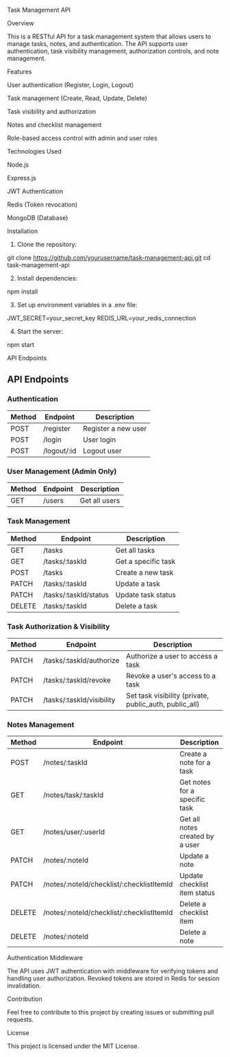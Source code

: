 Task Management API

Overview

This is a RESTful API for a task management system that allows users to manage tasks, notes, and authentication. The API supports user authentication, task visibility management, authorization controls, and note management.

Features

User authentication (Register, Login, Logout)

Task management (Create, Read, Update, Delete)

Task visibility and authorization

Notes and checklist management

Role-based access control with admin and user roles


Technologies Used

Node.js

Express.js

JWT Authentication

Redis (Token revocation)

MongoDB (Database)


Installation

1. Clone the repository:

git clone https://github.com/yourusername/task-management-api.git
cd task-management-api


2. Install dependencies:

npm install


3. Set up environment variables in a .env file:

JWT_SECRET=your_secret_key
REDIS_URL=your_redis_connection


4. Start the server:

npm start



API Endpoints

## API Endpoints

### Authentication  
| Method | Endpoint     | Description            |
|--------|-------------|------------------------|
| POST   | /register   | Register a new user   |
| POST   | /login      | User login            |
| POST   | /logout/:id | Logout user           |

### User Management (Admin Only)  
| Method | Endpoint  | Description       |
|--------|----------|-------------------|
| GET    | /users   | Get all users     |

### Task Management  
| Method | Endpoint                     | Description                                |
|--------|-----------------------------|--------------------------------------------|
| GET    | /tasks                      | Get all tasks                             |
| GET    | /tasks/:taskId              | Get a specific task                       |
| POST   | /tasks                      | Create a new task                         |
| PATCH  | /tasks/:taskId              | Update a task                             |
| PATCH  | /tasks/:taskId/status       | Update task status                        |
| DELETE | /tasks/:taskId              | Delete a task                             |

### Task Authorization & Visibility  
| Method | Endpoint                        | Description                                  |
|--------|----------------------------------|----------------------------------------------|
| PATCH  | /tasks/:taskId/authorize        | Authorize a user to access a task           |
| PATCH  | /tasks/:taskId/revoke           | Revoke a user's access to a task            |
| PATCH  | /tasks/:taskId/visibility       | Set task visibility (private, public_auth, public_all) |

### Notes Management  
| Method | Endpoint                               | Description                              |
|--------|---------------------------------------|------------------------------------------|
| POST   | /notes/:taskId                       | Create a note for a task                |
| GET    | /notes/task/:taskId                  | Get notes for a specific task           |
| GET    | /notes/user/:userId                  | Get all notes created by a user         |
| PATCH  | /notes/:noteId                       | Update a note                           |
| PATCH  | /notes/:noteId/checklist/:checklistItemId | Update checklist item status      |
| DELETE | /notes/:noteId/checklist/:checklistItemId | Delete a checklist item            |
| DELETE | /notes/:noteId                       | Delete a note                           |

Authentication Middleware

The API uses JWT authentication with middleware for verifying tokens and handling user authorization. Revoked tokens are stored in Redis for session invalidation.

Contribution

Feel free to contribute to this project by creating issues or submitting pull requests.

License

This project is licensed under the MIT License.

 
